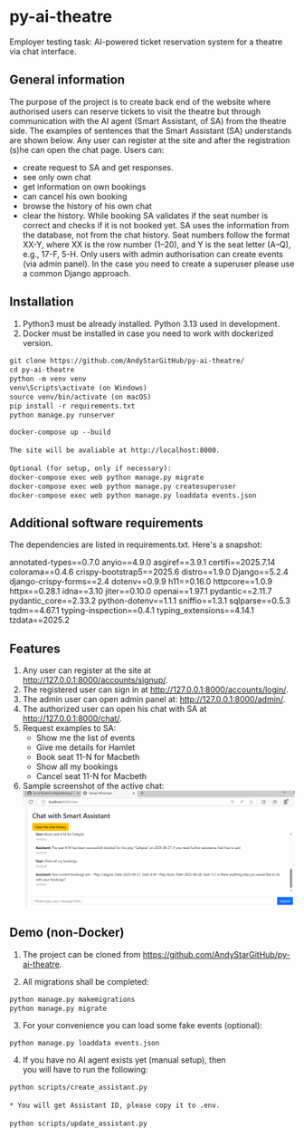 # py-ai-theatre
Employer testing task: AI-powered ticket reservation system for a theatre 
via chat interface.


## General information 

The purpose of the project is to create back end of the website where authorised
users can reserve tickets to visit the theatre but through communication
with the AI agent (Smart Assistant, of SA) from the theatre side. The examples 
of sentences that the Smart Assistant (SA) understands are shown below. Any 
user can register at the site and after the registration (s)he can open the 
chat page. 
Users can:
- create request to SA and get responses. 
- see only own chat
- get information on own bookings
- can cancel his own booking
- browse the history of his own chat
- clear the history. 
While booking SA validates if the seat number is correct and 
checks if it is not booked yet.
SA uses the information from the database, not from the chat history.
Seat numbers follow the format XX-Y, where XX is the row number (1–20), 
and Y is the seat letter (A–Q), e.g., 17-F, 5-H.
Only users with admin authorisation can create events (via admin panel). 
In the case you need to create a superuser please use a common Django approach.


## Installation

1. Python3 must be already installed. Python 3.13 used in development.
2. Docker must be installed in case you need to work with dockerized version.


```shell
git clone https://github.com/AndyStarGitHub/py-ai-theatre/
cd py-ai-theatre
python -m venv venv
venv\Scripts\activate (on Windows)
source venv/bin/activate (on macOS)
pip install -r requirements.txt
python manage.py runserver
```


```Docker shell
docker-compose up --build

The site will be avaliable at http://localhost:8000.

Optional (for setup, only if necessary):
docker-compose exec web python manage.py migrate
docker-compose exec web python manage.py createsuperuser
docker-compose exec web python manage.py loaddata events.json

```


## Additional software requirements

The dependencies are listed in requirements.txt. 
Here's a snapshot:

annotated-types==0.7.0
anyio==4.9.0
asgiref==3.9.1
certifi==2025.7.14
colorama==0.4.6
crispy-bootstrap5==2025.6
distro==1.9.0
Django==5.2.4
django-crispy-forms==2.4
dotenv==0.9.9
h11==0.16.0
httpcore==1.0.9
httpx==0.28.1
idna==3.10
jiter==0.10.0
openai==1.97.1
pydantic==2.11.7
pydantic_core==2.33.2
python-dotenv==1.1.1
sniffio==1.3.1
sqlparse==0.5.3
tqdm==4.67.1
typing-inspection==0.4.1
typing_extensions==4.14.1
tzdata==2025.2


## Features

1. Any user can register at the site at 
    http://127.0.0.1:8000/accounts/signup/.
2. The registered user can sign in at
    http://127.0.0.1:8000/accounts/login/.
3. The admin user can open admin panel at:
    http://127.0.0.1:8000/admin/.
4. The authorized user can open his chat with SA at 
    http://127.0.0.1:8000/chat/.
5. Request examples to SA:
    - Show me the list of events
    - Give me details for Hamlet
    - Book seat 11-N for Macbeth
    - Show all my bookings
    - Cancel seat 11-N for Macbeth
6. Sample screenshot of the active chat: ![img.png](img.png)


## Demo (non-Docker)

1. The project can be cloned from https://github.com/AndyStarGitHub/py-ai-theatre.

2. All migrations shall be completed:
```shell
python manage.py makemigrations
python manage.py migrate
```

3. For your convenience you can load some fake events (optional):

```shell
python manage.py loaddata events.json
```
4. If you have no AI agent exists yet (manual setup), then  
you will have to run the following:

```shell
python scripts/create_assistant.py
  
* You will get Assistant ID, please copy it to .env.

python scripts/update_assistant.py
```
